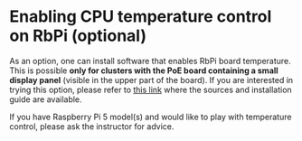 # Enabling CPU temperature control on RbPi (optional)

As an option, one can install software that enables RbPi board temperature. This is possible **only for clusters with the PoE board containing a small display panel** (visible in the upper part of the board). If you are interested in trying this option, please refer to [this link](https://github.com/darkfence/PoE_HAT-B-temp-control) where the sources and installation guide are available.

If you have Raspberry Pi 5 model(s) and would like to play with temperature control, please ask the instructor for advice.
